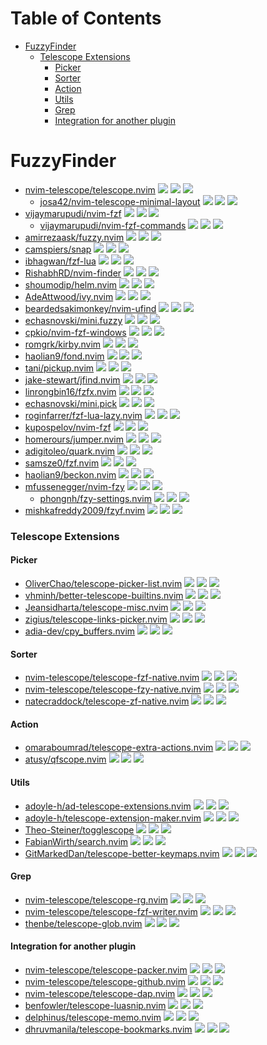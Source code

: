 # Table of Contents

<!-- toc -->

- [FuzzyFinder](#fuzzyfinder)
    + [Telescope Extensions](#telescope-extensions)
      - [Picker](#picker)
      - [Sorter](#sorter)
      - [Action](#action)
      - [Utils](#utils)
      - [Grep](#grep)
      - [Integration for another plugin](#integration-for-another-plugin)

<!-- tocstop -->

# FuzzyFinder

- [nvim-telescope/telescope.nvim](https://github.com/nvim-telescope/telescope.nvim) ![](https://img.shields.io/github/stars/nvim-telescope/telescope.nvim) ![](https://img.shields.io/github/last-commit/nvim-telescope/telescope.nvim) ![](https://img.shields.io/github/commit-activity/y/nvim-telescope/telescope.nvim)
  - [josa42/nvim-telescope-minimal-layout](https://github.com/josa42/nvim-telescope-minimal-layout) ![](https://img.shields.io/github/stars/josa42/nvim-telescope-minimal-layout) ![](https://img.shields.io/github/last-commit/josa42/nvim-telescope-minimal-layout) ![](https://img.shields.io/github/commit-activity/y/josa42/nvim-telescope-minimal-layout)
- [vijaymarupudi/nvim-fzf](https://github.com/vijaymarupudi/nvim-fzf) ![](https://img.shields.io/github/stars/vijaymarupudi/nvim-fzf) ![](https://img.shields.io/github/last-commit/vijaymarupudi/nvim-fzf) ![](https://img.shields.io/github/commit-activity/y/vijaymarupudi/nvim-fzf)
  - [vijaymarupudi/nvim-fzf-commands](https://github.com/vijaymarupudi/nvim-fzf-commands) ![](https://img.shields.io/github/stars/vijaymarupudi/nvim-fzf-commands) ![](https://img.shields.io/github/last-commit/vijaymarupudi/nvim-fzf-commands) ![](https://img.shields.io/github/commit-activity/y/vijaymarupudi/nvim-fzf-commands)
- [amirrezaask/fuzzy.nvim](https://github.com/amirrezaask/fuzzy.nvim) ![](https://img.shields.io/github/stars/amirrezaask/fuzzy.nvim) ![](https://img.shields.io/github/last-commit/amirrezaask/fuzzy.nvim) ![](https://img.shields.io/github/commit-activity/y/amirrezaask/fuzzy.nvim)
- [camspiers/snap](https://github.com/camspiers/snap) ![](https://img.shields.io/github/stars/camspiers/snap) ![](https://img.shields.io/github/last-commit/camspiers/snap) ![](https://img.shields.io/github/commit-activity/y/camspiers/snap)
- [ibhagwan/fzf-lua](https://github.com/ibhagwan/fzf-lua) ![](https://img.shields.io/github/stars/ibhagwan/fzf-lua) ![](https://img.shields.io/github/last-commit/ibhagwan/fzf-lua) ![](https://img.shields.io/github/commit-activity/y/ibhagwan/fzf-lua)
- [RishabhRD/nvim-finder](https://github.com/RishabhRD/nvim-finder) ![](https://img.shields.io/github/stars/RishabhRD/nvim-finder) ![](https://img.shields.io/github/last-commit/RishabhRD/nvim-finder) ![](https://img.shields.io/github/commit-activity/y/RishabhRD/nvim-finder)
- [shoumodip/helm.nvim](https://github.com/shoumodip/helm.nvim) ![](https://img.shields.io/github/stars/shoumodip/helm.nvim) ![](https://img.shields.io/github/last-commit/shoumodip/helm.nvim) ![](https://img.shields.io/github/commit-activity/y/shoumodip/helm.nvim)
- [AdeAttwood/ivy.nvim](https://github.com/AdeAttwood/ivy.nvim) ![](https://img.shields.io/github/stars/AdeAttwood/ivy.nvim) ![](https://img.shields.io/github/last-commit/AdeAttwood/ivy.nvim) ![](https://img.shields.io/github/commit-activity/y/AdeAttwood/ivy.nvim)
- [beardedsakimonkey/nvim-ufind](https://github.com/beardedsakimonkey/nvim-ufind) ![](https://img.shields.io/github/stars/beardedsakimonkey/nvim-ufind) ![](https://img.shields.io/github/last-commit/beardedsakimonkey/nvim-ufind) ![](https://img.shields.io/github/commit-activity/y/beardedsakimonkey/nvim-ufind)
- [echasnovski/mini.fuzzy](https://github.com/echasnovski/mini.fuzzy) ![](https://img.shields.io/github/stars/echasnovski/mini.fuzzy) ![](https://img.shields.io/github/last-commit/echasnovski/mini.fuzzy) ![](https://img.shields.io/github/commit-activity/y/echasnovski/mini.fuzzy)
- [cpkio/nvim-fzf-windows](https://github.com/cpkio/nvim-fzf-windows) ![](https://img.shields.io/github/stars/cpkio/nvim-fzf-windows) ![](https://img.shields.io/github/last-commit/cpkio/nvim-fzf-windows) ![](https://img.shields.io/github/commit-activity/y/cpkio/nvim-fzf-windows)
- [romgrk/kirby.nvim](https://github.com/romgrk/kirby.nvim) ![](https://img.shields.io/github/stars/romgrk/kirby.nvim) ![](https://img.shields.io/github/last-commit/romgrk/kirby.nvim) ![](https://img.shields.io/github/commit-activity/y/romgrk/kirby.nvim)
- [haolian9/fond.nvim](https://github.com/haolian9/fond.nvim) ![](https://img.shields.io/github/stars/haolian9/fond.nvim) ![](https://img.shields.io/github/last-commit/haolian9/fond.nvim) ![](https://img.shields.io/github/commit-activity/y/haolian9/fond.nvim)
- [tani/pickup.nvim](https://github.com/tani/pickup.nvim) ![](https://img.shields.io/github/stars/tani/pickup.nvim) ![](https://img.shields.io/github/last-commit/tani/pickup.nvim) ![](https://img.shields.io/github/commit-activity/y/tani/pickup.nvim)
- [jake-stewart/jfind.nvim](https://github.com/jake-stewart/jfind.nvim) ![](https://img.shields.io/github/stars/jake-stewart/jfind.nvim) ![](https://img.shields.io/github/last-commit/jake-stewart/jfind.nvim) ![](https://img.shields.io/github/commit-activity/y/jake-stewart/jfind.nvim)
- [linrongbin16/fzfx.nvim](https://github.com/linrongbin16/fzfx.nvim) ![](https://img.shields.io/github/stars/linrongbin16/fzfx.nvim) ![](https://img.shields.io/github/last-commit/linrongbin16/fzfx.nvim) ![](https://img.shields.io/github/commit-activity/y/linrongbin16/fzfx.nvim)
- [echasnovski/mini.pick](https://github.com/echasnovski/mini.pick) ![](https://img.shields.io/github/stars/echasnovski/mini.pick) ![](https://img.shields.io/github/last-commit/echasnovski/mini.pick) ![](https://img.shields.io/github/commit-activity/y/echasnovski/mini.pick)
- [roginfarrer/fzf-lua-lazy.nvim](https://github.com/roginfarrer/fzf-lua-lazy.nvim) ![](https://img.shields.io/github/stars/roginfarrer/fzf-lua-lazy.nvim) ![](https://img.shields.io/github/last-commit/roginfarrer/fzf-lua-lazy.nvim) ![](https://img.shields.io/github/commit-activity/y/roginfarrer/fzf-lua-lazy.nvim)
- [kupospelov/nvim-fzf](https://github.com/kupospelov/nvim-fzf) ![](https://img.shields.io/github/stars/kupospelov/nvim-fzf) ![](https://img.shields.io/github/last-commit/kupospelov/nvim-fzf) ![](https://img.shields.io/github/commit-activity/y/kupospelov/nvim-fzf)
- [homerours/jumper.nvim](https://github.com/homerours/jumper.nvim) ![](https://img.shields.io/github/stars/homerours/jumper.nvim) ![](https://img.shields.io/github/last-commit/homerours/jumper.nvim) ![](https://img.shields.io/github/commit-activity/y/homerours/jumper.nvim)
- [adigitoleo/quark.nvim](https://github.com/adigitoleo/quark.nvim) ![](https://img.shields.io/github/stars/adigitoleo/quark.nvim) ![](https://img.shields.io/github/last-commit/adigitoleo/quark.nvim) ![](https://img.shields.io/github/commit-activity/y/adigitoleo/quark.nvim)
- [samsze0/fzf.nvim](https://github.com/samsze0/fzf.nvim) ![](https://img.shields.io/github/stars/samsze0/fzf.nvim) ![](https://img.shields.io/github/last-commit/samsze0/fzf.nvim) ![](https://img.shields.io/github/commit-activity/y/samsze0/fzf.nvim)
- [haolian9/beckon.nvim](https://github.com/haolian9/beckon.nvim) ![](https://img.shields.io/github/stars/haolian9/beckon.nvim) ![](https://img.shields.io/github/last-commit/haolian9/beckon.nvim) ![](https://img.shields.io/github/commit-activity/y/haolian9/beckon.nvim)
- [mfussenegger/nvim-fzy](https://github.com/mfussenegger/nvim-fzy) ![](https://img.shields.io/github/stars/mfussenegger/nvim-fzy) ![](https://img.shields.io/github/last-commit/mfussenegger/nvim-fzy) ![](https://img.shields.io/github/commit-activity/y/mfussenegger/nvim-fzy)
  - [phongnh/fzy-settings.nvim](https://github.com/phongnh/fzy-settings.nvim) ![](https://img.shields.io/github/stars/phongnh/fzy-settings.nvim) ![](https://img.shields.io/github/last-commit/phongnh/fzy-settings.nvim) ![](https://img.shields.io/github/commit-activity/y/phongnh/fzy-settings.nvim)
- [mishkafreddy2009/fzyf.nvim](https://github.com/mishkafreddy2009/fzyf.nvim) ![](https://img.shields.io/github/stars/mishkafreddy2009/fzyf.nvim) ![](https://img.shields.io/github/last-commit/mishkafreddy2009/fzyf.nvim) ![](https://img.shields.io/github/commit-activity/y/mishkafreddy2009/fzyf.nvim)

### Telescope Extensions

#### Picker

- [OliverChao/telescope-picker-list.nvim](https://github.com/OliverChao/telescope-picker-list.nvim) ![](https://img.shields.io/github/stars/OliverChao/telescope-picker-list.nvim) ![](https://img.shields.io/github/last-commit/OliverChao/telescope-picker-list.nvim) ![](https://img.shields.io/github/commit-activity/y/OliverChao/telescope-picker-list.nvim)
- [vhminh/better-telescope-builtins.nvim](https://github.com/vhminh/better-telescope-builtins.nvim) ![](https://img.shields.io/github/stars/vhminh/better-telescope-builtins.nvim) ![](https://img.shields.io/github/last-commit/vhminh/better-telescope-builtins.nvim) ![](https://img.shields.io/github/commit-activity/y/vhminh/better-telescope-builtins.nvim)
- [Jeansidharta/telescope-misc.nvim](https://github.com/Jeansidharta/telescope-misc.nvim) ![](https://img.shields.io/github/stars/Jeansidharta/telescope-misc.nvim) ![](https://img.shields.io/github/last-commit/Jeansidharta/telescope-misc.nvim) ![](https://img.shields.io/github/commit-activity/y/Jeansidharta/telescope-misc.nvim)
- [zigius/telescope-links-picker.nvim](https://github.com/zigius/telescope-links-picker.nvim) ![](https://img.shields.io/github/stars/zigius/telescope-links-picker.nvim) ![](https://img.shields.io/github/last-commit/zigius/telescope-links-picker.nvim) ![](https://img.shields.io/github/commit-activity/y/zigius/telescope-links-picker.nvim)
- [adia-dev/cpy_buffers.nvim](https://github.com/adia-dev/cpy_buffers.nvim) ![](https://img.shields.io/github/stars/adia-dev/cpy_buffers.nvim) ![](https://img.shields.io/github/last-commit/adia-dev/cpy_buffers.nvim) ![](https://img.shields.io/github/commit-activity/y/adia-dev/cpy_buffers.nvim)

#### Sorter

- [nvim-telescope/telescope-fzf-native.nvim](https://github.com/nvim-telescope/telescope-fzf-native.nvim) ![](https://img.shields.io/github/stars/nvim-telescope/telescope-fzf-native.nvim) ![](https://img.shields.io/github/last-commit/nvim-telescope/telescope-fzf-native.nvim) ![](https://img.shields.io/github/commit-activity/y/nvim-telescope/telescope-fzf-native.nvim)
- [nvim-telescope/telescope-fzy-native.nvim](https://github.com/nvim-telescope/telescope-fzy-native.nvim) ![](https://img.shields.io/github/stars/nvim-telescope/telescope-fzy-native.nvim) ![](https://img.shields.io/github/last-commit/nvim-telescope/telescope-fzy-native.nvim) ![](https://img.shields.io/github/commit-activity/y/nvim-telescope/telescope-fzy-native.nvim)
- [natecraddock/telescope-zf-native.nvim](https://github.com/natecraddock/telescope-zf-native.nvim) ![](https://img.shields.io/github/stars/natecraddock/telescope-zf-native.nvim) ![](https://img.shields.io/github/last-commit/natecraddock/telescope-zf-native.nvim) ![](https://img.shields.io/github/commit-activity/y/natecraddock/telescope-zf-native.nvim)

#### Action

- [omaraboumrad/telescope-extra-actions.nvim](https://github.com/omaraboumrad/telescope-extra-actions.nvim) ![](https://img.shields.io/github/stars/omaraboumrad/telescope-extra-actions.nvim) ![](https://img.shields.io/github/last-commit/omaraboumrad/telescope-extra-actions.nvim) ![](https://img.shields.io/github/commit-activity/y/omaraboumrad/telescope-extra-actions.nvim)
- [atusy/qfscope.nvim](https://github.com/atusy/qfscope.nvim) ![](https://img.shields.io/github/stars/atusy/qfscope.nvim) ![](https://img.shields.io/github/last-commit/atusy/qfscope.nvim) ![](https://img.shields.io/github/commit-activity/y/atusy/qfscope.nvim)

#### Utils

- [adoyle-h/ad-telescope-extensions.nvim](https://github.com/adoyle-h/ad-telescope-extensions.nvim) ![](https://img.shields.io/github/stars/adoyle-h/ad-telescope-extensions.nvim) ![](https://img.shields.io/github/last-commit/adoyle-h/ad-telescope-extensions.nvim) ![](https://img.shields.io/github/commit-activity/y/adoyle-h/ad-telescope-extensions.nvim)
- [adoyle-h/telescope-extension-maker.nvim](https://github.com/adoyle-h/telescope-extension-maker.nvim) ![](https://img.shields.io/github/stars/adoyle-h/telescope-extension-maker.nvim) ![](https://img.shields.io/github/last-commit/adoyle-h/telescope-extension-maker.nvim) ![](https://img.shields.io/github/commit-activity/y/adoyle-h/telescope-extension-maker.nvim)
- [Theo-Steiner/togglescope](https://github.com/Theo-Steiner/togglescope) ![](https://img.shields.io/github/stars/Theo-Steiner/togglescope) ![](https://img.shields.io/github/last-commit/Theo-Steiner/togglescope) ![](https://img.shields.io/github/commit-activity/y/Theo-Steiner/togglescope)
- [FabianWirth/search.nvim](https://github.com/FabianWirth/search.nvim) ![](https://img.shields.io/github/stars/FabianWirth/search.nvim) ![](https://img.shields.io/github/last-commit/FabianWirth/search.nvim) ![](https://img.shields.io/github/commit-activity/y/FabianWirth/search.nvim)
- [GitMarkedDan/telescope-better-keymaps.nvim](https://github.com/GitMarkedDan/telescope-better-keymaps.nvim) ![](https://img.shields.io/github/stars/GitMarkedDan/telescope-better-keymaps.nvim) ![](https://img.shields.io/github/last-commit/GitMarkedDan/telescope-better-keymaps.nvim) ![](https://img.shields.io/github/commit-activity/y/GitMarkedDan/telescope-better-keymaps.nvim)

#### Grep

- [nvim-telescope/telescope-rg.nvim](https://github.com/nvim-telescope/telescope-rg.nvim) ![](https://img.shields.io/github/stars/nvim-telescope/telescope-rg.nvim) ![](https://img.shields.io/github/last-commit/nvim-telescope/telescope-rg.nvim) ![](https://img.shields.io/github/commit-activity/y/nvim-telescope/telescope-rg.nvim)
- [nvim-telescope/telescope-fzf-writer.nvim](https://github.com/nvim-telescope/telescope-fzf-writer.nvim) ![](https://img.shields.io/github/stars/nvim-telescope/telescope-fzf-writer.nvim) ![](https://img.shields.io/github/last-commit/nvim-telescope/telescope-fzf-writer.nvim) ![](https://img.shields.io/github/commit-activity/y/nvim-telescope/telescope-fzf-writer.nvim)
- [thenbe/telescope-glob.nvim](https://github.com/thenbe/telescope-glob.nvim) ![](https://img.shields.io/github/stars/thenbe/telescope-glob.nvim) ![](https://img.shields.io/github/last-commit/thenbe/telescope-glob.nvim) ![](https://img.shields.io/github/commit-activity/y/thenbe/telescope-glob.nvim)

#### Integration for another plugin

- [nvim-telescope/telescope-packer.nvim](https://github.com/nvim-telescope/telescope-packer.nvim) ![](https://img.shields.io/github/stars/nvim-telescope/telescope-packer.nvim) ![](https://img.shields.io/github/last-commit/nvim-telescope/telescope-packer.nvim) ![](https://img.shields.io/github/commit-activity/y/nvim-telescope/telescope-packer.nvim)
- [nvim-telescope/telescope-github.nvim](https://github.com/nvim-telescope/telescope-github.nvim) ![](https://img.shields.io/github/stars/nvim-telescope/telescope-github.nvim) ![](https://img.shields.io/github/last-commit/nvim-telescope/telescope-github.nvim) ![](https://img.shields.io/github/commit-activity/y/nvim-telescope/telescope-github.nvim)
- [nvim-telescope/telescope-dap.nvim](https://github.com/nvim-telescope/telescope-dap.nvim) ![](https://img.shields.io/github/stars/nvim-telescope/telescope-dap.nvim) ![](https://img.shields.io/github/last-commit/nvim-telescope/telescope-dap.nvim) ![](https://img.shields.io/github/commit-activity/y/nvim-telescope/telescope-dap.nvim)
- [benfowler/telescope-luasnip.nvim](https://github.com/benfowler/telescope-luasnip.nvim) ![](https://img.shields.io/github/stars/benfowler/telescope-luasnip.nvim) ![](https://img.shields.io/github/last-commit/benfowler/telescope-luasnip.nvim) ![](https://img.shields.io/github/commit-activity/y/benfowler/telescope-luasnip.nvim)
- [delphinus/telescope-memo.nvim](https://github.com/delphinus/telescope-memo.nvim) ![](https://img.shields.io/github/stars/delphinus/telescope-memo.nvim) ![](https://img.shields.io/github/last-commit/delphinus/telescope-memo.nvim) ![](https://img.shields.io/github/commit-activity/y/delphinus/telescope-memo.nvim)
- [dhruvmanila/telescope-bookmarks.nvim](https://github.com/dhruvmanila/telescope-bookmarks.nvim) ![](https://img.shields.io/github/stars/dhruvmanila/telescope-bookmarks.nvim) ![](https://img.shields.io/github/last-commit/dhruvmanila/telescope-bookmarks.nvim) ![](https://img.shields.io/github/commit-activity/y/dhruvmanila/telescope-bookmarks.nvim)
